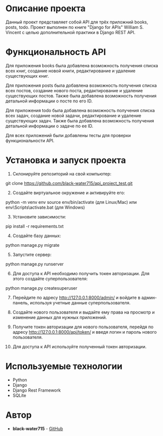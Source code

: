 # Описание проекта

Данный проект представляет собой API для трёх приложний books, posts, todo. Проект выполнен по книге "Django for APIs" William S. Vincent с целью дополнительной практики в Django REST API. 

# Функциональность API

Для приложения books была добавлена возможность получения списка всех книг, создание новой книги, редактирование и удаление существующих книг.

Для приложения posts была добавлена возможность получения списка всех постов, создание нового поста, редактирование и удаление существующих постов. Также была добавлена возможность получения детальной информации о посте по его ID.

Для приложения todo была добавлена возможность получения списка всех задач, создание новой задачи, редактирование и удаление существующих задач. Также была добавлена возможность получения детальной информации о задаче по ее ID.

Для всех приложений были добавлены тесты для проверки функциональности API.

# Установка и запуск проекта

1. Склонируйте репозиторий на свой компьютер:


git clone https://github.com/black-water715/api_project_test.git


2. Создайте виртуальное окружение и активируйте его:


python -m venv env
source env/bin/activate (для Linux/Mac) или env\Scripts\activate.bat (для Windows)


3. Установите зависимости:


pip install -r requirements.txt


4. Создайте базу данных:


python manage.py migrate


5. Запустите сервер:


python manage.py runserver


6. Для доступа к API необходимо получить токен авторизации. Для этого создайте суперпользователя:


python manage.py createsuperuser


7. Перейдите по адресу http://127.0.0.1:8000/admin/ и войдите в админ-панель, используя учетные данные суперпользователя.

8. Создайте нового пользователя и выдайте ему права на просмотр и изменение данных для нужных приложений.

9. Получите токен авторизации для нового пользователя, перейдя по адресу http://127.0.0.1:8000/api/token/ и введя логин и пароль нового пользователя.

10. Для доступа к API используйте полученный токен авторизации.

# Используемые технологии

* Python
* Django
* Django Rest Framework
* SQLite

# Автор

* **black-water715** - [GitHub](https://github.com/black-water715)

